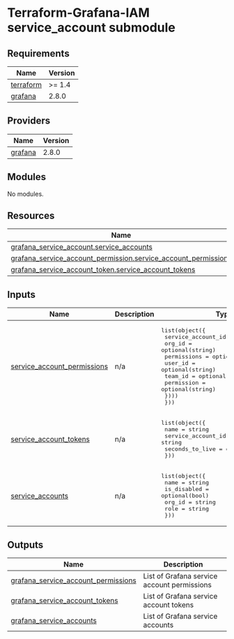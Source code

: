 # Terraform-Grafana-IAM service_account submodule

## Requirements

| Name | Version |
|------|---------|
| <a name="requirement_terraform"></a> [terraform](#requirement\_terraform) | >= 1.4 |
| <a name="requirement_grafana"></a> [grafana](#requirement\_grafana) | 2.8.0 |

## Providers

| Name | Version |
|------|---------|
| <a name="provider_grafana"></a> [grafana](#provider\_grafana) | 2.8.0 |

## Modules

No modules.

## Resources

| Name | Type |
|------|------|
| [grafana_service_account.service_accounts](https://registry.terraform.io/providers/grafana/grafana/2.8.0/docs/resources/service_account) | resource |
| [grafana_service_account_permission.service_account_permissions](https://registry.terraform.io/providers/grafana/grafana/2.8.0/docs/resources/service_account_permission) | resource |
| [grafana_service_account_token.service_account_tokens](https://registry.terraform.io/providers/grafana/grafana/2.8.0/docs/resources/service_account_token) | resource |

## Inputs

| Name | Description | Type | Default | Required |
|------|-------------|------|---------|:--------:|
| <a name="input_service_account_permissions"></a> [service\_account\_permissions](#input\_service\_account\_permissions) | n/a | <pre>list(object({<br>    service_account_id = string<br>    org_id             = optional(string)<br>    permissions = optional(list(object({<br>      user_id    = optional(string)<br>      team_id    = optional(string)<br>      permission = optional(string)<br>    })))<br>  }))</pre> | n/a | yes |
| <a name="input_service_account_tokens"></a> [service\_account\_tokens](#input\_service\_account\_tokens) | n/a | <pre>list(object({<br>    name               = string<br>    service_account_id = string<br>    seconds_to_live    = optional(number)<br>  }))</pre> | n/a | yes |
| <a name="input_service_accounts"></a> [service\_accounts](#input\_service\_accounts) | n/a | <pre>list(object({<br>    name        = string<br>    is_disabled = optional(bool)<br>    org_id      = string<br>    role        = string<br>  }))</pre> | n/a | yes |

## Outputs

| Name | Description |
|------|-------------|
| <a name="output_grafana_service_account_permissions"></a> [grafana\_service\_account\_permissions](#output\_grafana\_service\_account\_permissions) | List of Grafana service account permissions |
| <a name="output_grafana_service_account_tokens"></a> [grafana\_service\_account\_tokens](#output\_grafana\_service\_account\_tokens) | List of Grafana service account tokens |
| <a name="output_grafana_service_accounts"></a> [grafana\_service\_accounts](#output\_grafana\_service\_accounts) | List of Grafana service accounts |
<!-- END_TF_DOCS -->
